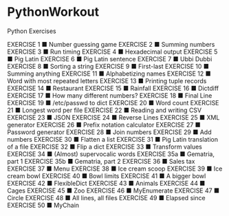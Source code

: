 # PythonWorkout

Python Exercises

EXERCISE 1 ■ Number guessing game
EXERCISE 2 ■ Summing numbers
EXERCISE 3 ■ Run timing
EXERCISE 4 ■ Hexadecimal output
EXERCISE 5 ■ Pig Latin
EXERCISE 6 ■ Pig Latin sentence
EXERCISE 7 ■ Ubbi Dubbi
EXERCISE 8 ■ Sorting a string
EXERCISE 9 ■ First-last
EXERCISE 10 ■ Summing anything
EXERCISE 11 ■ Alphabetizing names
EXERCISE 12 ■ Word with most repeated letters
EXERCISE 13 ■ Printing tuple records
EXERCISE 14 ■ Restaurant
EXERCISE 15 ■ Rainfall
EXERCISE 16 ■ Dictdiff
EXERCISE 17 ■ How many different numbers?
EXERCISE 18 ■ Final Line
EXERCISE 19 ■ /etc/passwd to dict
EXERCISE 20 ■ Word count
EXERCISE 21 ■ Longest word per file
EXERCISE 22 ■ Reading and writing CSV
EXERCISE 23 ■ JSON
EXERCISE 24 ■ Reverse Lines
EXERCISE 25 ■ XML generator
EXERCISE 26 ■ Prefix notation calculator
EXERCISE 27 ■ Password generator
EXERCISE 28 ■ Join numbers
EXERCISE 29 ■ Add numbers
EXERCISE 30 ■ Flatten a list
EXERCISE 31 ■ Pig Latin translation of a file
EXERCISE 32 ■ Flip a dict
EXERCISE 33 ■ Transform values
EXERCISE 34 ■ (Almost) supervocalic words
EXERCISE 35a ■ Gematria, part 1
EXERCISE 35b ■ Gematria, part 2
EXERCISE 36 ■ Sales tax
EXERCISE 37 ■ Menu
EXERCISE 38 ■ Ice cream scoop
EXERCISE 39 ■ Ice cream bowl
EXERCISE 40 ■ Bowl limits
EXERCISE 41 ■ A bigger bowl
EXERCISE 42 ■ FlexibleDict
EXERCISE 43 ■ Animals
EXERCISE 44 ■ Cages
EXERCISE 45 ■ Zoo
EXERCISE 46 ■ MyEnumerate
EXERCISE 47 ■ Circle
EXERCISE 48 ■ All lines, all files
EXERCISE 49 ■ Elapsed since
EXERCISE 50 ■ MyChain
